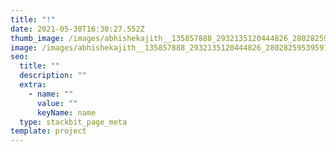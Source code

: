 ```yaml
---
title: "!"
date: 2021-05-30T16:30:27.552Z
thumb_image: /images/abhishekajith__135857888_2932135120444826_2802825953959719338_n.jpg
image: /images/abhishekajith__135857888_2932135120444826_2802825953959719338_n.jpg
seo:
  title: ""
  description: ""
  extra:
    - name: ""
      value: ""
      keyName: name
  type: stackbit_page_meta
template: project
---
```

